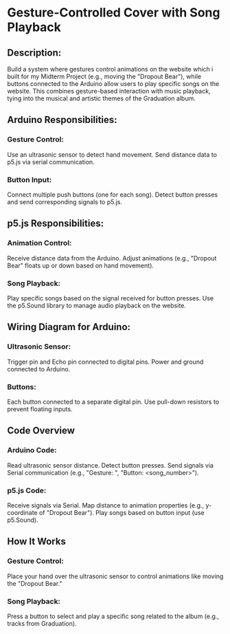 # Gesture-Controlled Cover with Song Playback
## Description:
Build a system where gestures control animations on the website which i built for my Midterm Project (e.g., moving the "Dropout Bear"), while buttons connected to the Arduino allow users to play specific songs on the website. This combines gesture-based interaction with music playback, tying into the musical and artistic themes of the Graduation album.

## Arduino Responsibilities:
### Gesture Control:
Use an ultrasonic sensor to detect hand movement.
Send distance data to p5.js via serial communication.

### Button Input:
Connect multiple push buttons (one for each song).
Detect button presses and send corresponding signals to p5.js.

## p5.js Responsibilities:
### Animation Control:
Receive distance data from the Arduino.
Adjust animations (e.g., "Dropout Bear" floats up or down based on hand movement).

### Song Playback:
Play specific songs based on the signal received for button presses.
Use the p5.Sound library to manage audio playback on the website.

## Wiring Diagram for Arduino:
### Ultrasonic Sensor:
Trigger pin and Echo pin connected to digital pins.
Power and ground connected to Arduino.

### Buttons:
Each button connected to a separate digital pin.
Use pull-down resistors to prevent floating inputs.

## Code Overview
### Arduino Code:
Read ultrasonic sensor distance.
Detect button presses.
Send signals via Serial communication (e.g., "Gesture: <distance>", "Button: <song_number>").

### p5.js Code:
Receive signals via Serial.
Map distance to animation properties (e.g., y-coordinate of "Dropout Bear").
Play songs based on button input (use p5.Sound).

## How It Works
### Gesture Control:
Place your hand over the ultrasonic sensor to control animations like moving the "Dropout Bear."

### Song Playback:
Press a button to select and play a specific song related to the album (e.g., tracks from Graduation).
